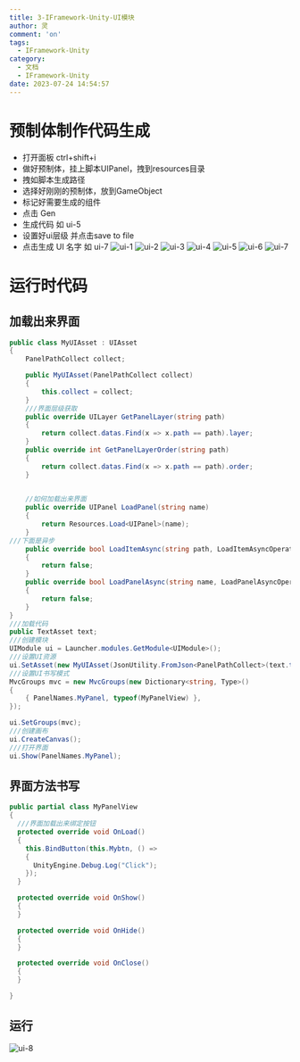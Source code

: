 ```yaml
---
title: 3-IFramework-Unity-UI模块
author: 灵
comment: 'on'
tags:
  - IFramework-Unity
category:
  - 文档
  - IFramework-Unity
date: 2023-07-24 14:54:57
---
```

# 预制体制作代码生成
* 打开面板 ctrl+shift+i
* 做好预制体，挂上脚本UIPanel，拽到resources目录
* 拽如脚本生成路径
* 选择好刚刚的预制体，放到GameObject
* 标记好需要生成的组件
* 点击 Gen
* 生成代码 如 ui-5
* 设置好ui层级 并点击save to file
* 点击生成 UI 名字 如 ui-7
![ui-1](../../../Pic/Doc/IFramework-Unity/UI/UI-.png)
![ui-2](../../../Pic/Doc/IFramework-Unity/UI/UI-2.png)
![ui-3](../../../Pic/Doc/IFramework-Unity/UI/UI-3.png)
![ui-4](../../../Pic/Doc/IFramework-Unity/UI/UI-4.png)
![ui-5](../../../Pic/Doc/IFramework-Unity/UI/UI-5.png)
![ui-6](../../../Pic/Doc/IFramework-Unity/UI/UI-6.png)
![ui-7](../../../Pic/Doc/IFramework-Unity/UI/UI-7.png)

# 运行时代码
## 加载出来界面
``` csharp
public class MyUIAsset : UIAsset
{
    PanelPathCollect collect;

    public MyUIAsset(PanelPathCollect collect)
    {
        this.collect = collect;
    }
    ///界面层级获取
    public override UILayer GetPanelLayer(string path)
    {
        return collect.datas.Find(x => x.path == path).layer;
    }
    public override int GetPanelLayerOrder(string path)
    {
        return collect.datas.Find(x => x.path == path).order;
    }
    

    //如何加载出来界面
    public override UIPanel LoadPanel(string name)
    {
        return Resources.Load<UIPanel>(name);
    }
///下面是异步
    public override bool LoadItemAsync(string path, LoadItemAsyncOperation op)
    {
        return false;
    }
    public override bool LoadPanelAsync(string name, LoadPanelAsyncOperation op)
    {
        return false;
    }
}
///加载代码
public TextAsset text;
///创建模块
UIModule ui = Launcher.modules.GetModule<UIModule>();
///设置UI资源
ui.SetAsset(new MyUIAsset(JsonUtility.FromJson<PanelPathCollect>(text.text)));
///设置UI书写模式
MvcGroups mvc = new MvcGroups(new Dictionary<string, Type>()
{
    { PanelNames.MyPanel, typeof(MyPanelView) },
});

ui.SetGroups(mvc);
///创建画布
ui.CreateCanvas();
///打开界面
ui.Show(PanelNames.MyPanel);
```
## 界面方法书写
``` csharp
public partial class MyPanelView
{
  ///界面加载出来绑定按钮
  protected override void OnLoad()
  {
    this.BindButton(this.Mybtn, () =>
    {
      UnityEngine.Debug.Log("Click");
    });
  }

  protected override void OnShow()
  {
  }

  protected override void OnHide()
  {
  }

  protected override void OnClose()
  {
  }

}
```
## 运行
![ui-8](../../../Pic/Doc/IFramework-Unity/UI/UI-8.png)